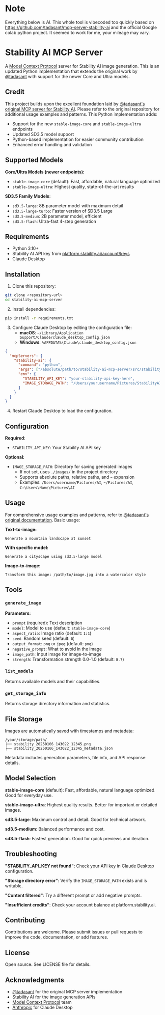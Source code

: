 # Note
Everything below is AI. This whole tool is vibecoded too quickly based on https://github.com/tadasant/mcp-server-stability-ai and the official Google colab python project. It seemed to work for me, your mileage may vary.


# Stability AI MCP Server

A [Model Context Protocol](https://modelcontextprotocol.io/) server for Stability AI image generation. This is an updated Python implementation that extends the original work by [@tadasant](https://github.com/tadasant/mcp-server-stability-ai) with support for the newer Core and Ultra models.

## Credit

This project builds upon the excellent foundation laid by [@tadasant's original MCP server for Stability AI](https://github.com/tadasant/mcp-server-stability-ai). Please refer to the original repository for additional usage examples and patterns. This Python implementation adds:

- Support for the new `stable-image-core` and `stable-image-ultra` endpoints
- Updated SD3.5 model support
- Python-based implementation for easier community contribution
- Enhanced error handling and validation

## Supported Models

**Core/Ultra Models (newer endpoints):**
- `stable-image-core` (default): Fast, affordable, natural language optimized
- `stable-image-ultra`: Highest quality, state-of-the-art results

**SD3.5 Family Models:**
- `sd3.5-large`: 8B parameter model with maximum detail
- `sd3.5-large-turbo`: Faster version of SD3.5 Large
- `sd3.5-medium`: 2B parameter model, efficient
- `sd3.5-flash`: Ultra-fast 4-step generation

## Requirements

- Python 3.10+
- Stability AI API key from [platform.stability.ai/account/keys](https://platform.stability.ai/account/keys)
- Claude Desktop

## Installation

1. Clone this repository:
```bash
git clone <repository-url>
cd stability-ai-mcp-server
```

2. Install dependencies:
```bash
pip install -r requirements.txt
```

3. Configure Claude Desktop by editing the configuration file:
   - **macOS**: `~/Library/Application Support/Claude/claude_desktop_config.json`
   - **Windows**: `%APPDATA%\Claude\claude_desktop_config.json`

```json
{
  "mcpServers": {
    "stability-ai": {
      "command": "python",
      "args": ["/absolute/path/to/stability-ai-mcp-server/src/stability_mcp_server.py"],
      "env": {
        "STABILITY_API_KEY": "your-stability-api-key-here",
        "IMAGE_STORAGE_PATH": "/Users/yourusername/Pictures/StabilityAI"
      }
    }
  }
}
```

4. Restart Claude Desktop to load the configuration.

## Configuration

**Required:**
- `STABILITY_API_KEY`: Your Stability AI API key

**Optional:**
- `IMAGE_STORAGE_PATH`: Directory for saving generated images
  - If not set, uses `./images/` in the project directory
  - Supports absolute paths, relative paths, and `~` expansion
  - Examples: `/Users/username/Pictures/AI`, `~/Pictures/AI`, `C:\Users\Name\Pictures\AI`

## Usage

For comprehensive usage examples and patterns, refer to [@tadasant's original documentation](https://github.com/tadasant/mcp-server-stability-ai). Basic usage:

**Text-to-image:**
```
Generate a mountain landscape at sunset
```

**With specific model:**
```
Generate a cityscape using sd3.5-large model
```

**Image-to-image:**
```
Transform this image: /path/to/image.jpg into a watercolor style
```

## Tools

### `generate_image`
**Parameters:**
- `prompt` (required): Text description
- `model`: Model to use (default: `stable-image-core`)
- `aspect_ratio`: Image ratio (default: `1:1`)
- `seed`: Random seed (default: `0`)
- `output_format`: `png` or `jpeg` (default: `png`)
- `negative_prompt`: What to avoid in the image
- `image_path`: Input image for image-to-image
- `strength`: Transformation strength 0.0-1.0 (default: `0.7`)

### `list_models`
Returns available models and their capabilities.

### `get_storage_info`
Returns storage directory information and statistics.

## File Storage

Images are automatically saved with timestamps and metadata:

```
/your/storage/path/
├── stability_20250106_143022_12345.png
├── stability_20250106_143022_12345_metadata.json
```

Metadata includes generation parameters, file info, and API response details.

## Model Selection

**stable-image-core** (default): Fast, affordable, natural language optimized. Good for everyday use.

**stable-image-ultra**: Highest quality results. Better for important or detailed images.

**sd3.5-large**: Maximum control and detail. Good for technical artwork.

**sd3.5-medium**: Balanced performance and cost.

**sd3.5-flash**: Fastest generation. Good for quick previews and iteration.

## Troubleshooting

**"STABILITY_API_KEY not found"**: Check your API key in Claude Desktop configuration.

**"Storage directory error"**: Verify the `IMAGE_STORAGE_PATH` exists and is writable.

**"Content filtered"**: Try a different prompt or add negative prompts.

**"Insufficient credits"**: Check your account balance at platform.stability.ai.

## Contributing

Contributions are welcome. Please submit issues or pull requests to improve the code, documentation, or add features.

## License

Open source. See LICENSE file for details.

## Acknowledgments

- [@tadasant](https://github.com/tadasant/mcp-server-stability-ai) for the original MCP server implementation
- [Stability AI](https://stability.ai/) for the image generation APIs
- [Model Context Protocol](https://modelcontextprotocol.io/) team
- [Anthropic](https://anthropic.com/) for Claude Desktop
